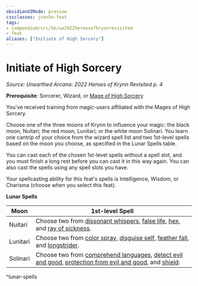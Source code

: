 ```yaml
---
obsidianUIMode: preview
cssclasses: json5e-feat
tags:
- compendium/src/5e/ua2022heroesofkrynnrevisited
- feat
aliases: ["Initiate of High Sorcery"]
---
```

# Initiate of High Sorcery
*Source: Unearthed Arcana: 2022 Heroes of Krynn Revisited p. 4*  

**Prerequisite**:  Sorcerer,  Wizard, or [Mage of High Sorcery](/Systems/5e/backgrounds/mage-of-high-sorcery-ua2022heroesofkrynnrevisited.md)

You've received training from magic-users affiliated with the Mages of High Sorcery.

Choose one of the three moons of Krynn to influence your magic: the black moon, Nuitari; the red moon, Lunitari; or the white moon Solinari. You learn one cantrip of your choice from the wizard spell list and two 1st-level spells based on the moon you choose, as specified in the Lunar Spells table.

You can cast each of the chosen 1st-level spells without a spell slot, and you must finish a long rest before you can cast it in this way again. You can also cast the spells using any spell slots you have.

Your spellcasting ability for this feat's spells is Intelligence, Wisdom, or Charisma (choose when you select this feat).

**Lunar Spells**

| Moon | 1st-level Spell |
|------|-----------------|
| Nuitari | Choose two from [dissonant whispers](/Systems/5e/spells/dissonant-whispers.md), [false life](/Systems/5e/spells/false-life.md), [hex](/Systems/5e/spells/hex.md), and [ray of sickness](/Systems/5e/spells/ray-of-sickness.md). |
| Lunitari | Choose two from [color spray](/Systems/5e/spells/color-spray.md), [disguise self](/Systems/5e/spells/disguise-self.md), [feather fall](/Systems/5e/spells/feather-fall.md), and [longstrider](/Systems/5e/spells/longstrider.md). |
| Solinari | Choose two from [comprehend languages](/Systems/5e/spells/comprehend-languages.md), [detect evil and good](/Systems/5e/spells/detect-evil-and-good.md), [protection from evil and good](/Systems/5e/spells/protection-from-evil-and-good.md), and [shield](/Systems/5e/spells/shield.md). |
^lunar-spells